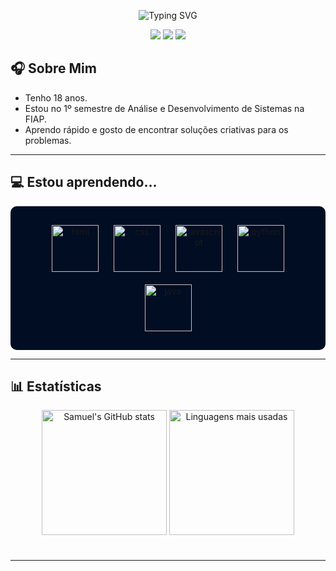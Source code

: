<p align="center">
  <img align="center" src="https://readme-typing-svg.demolab.com?font=Inconsolata&weight=500&size=50&duration=4000&pause=300&color=fccb6f&center=true&vCenter=true&repeat=false&random=false&width=1200&height=200&lines=Olá,+Eu+sou+o+Samuel!&background=010d23" alt="Typing SVG" />
</p>

<div align="center">
  <a href="mailto:samueldamasceno.vip@gmail.com"><img src="https://img.shields.io/badge/Email-D14836?style=for-the-badge&logo=gmail&logoColor=white&color=038bbb"/></a>
  <a href="https://www.linkedin.com/in/seu-perfil" target="_blank"><img src="https://img.shields.io/badge/LinkedIn-0A66C2?style=for-the-badge&logo=linkedin&logoColor=white&color=038bbb"/></a>
  <a href="https://www.instagram.com/seu-perfil" target="_blank"><img src="https://img.shields.io/badge/Instagram-E4405F?style=for-the-badge&logo=instagram&logoColor=white&color=038bbb"/></a>
</div>

## 🎧 Sobre Mim

- Tenho 18 anos.
- Estou no 1º semestre de Análise e Desenvolvimento de Sistemas na FIAP.
- Aprendo rápido e gosto de encontrar soluções criativas para os problemas.

---

## 💻 Estou aprendendo...

<p align="center" style="background-color: #010d23; padding: 20px; border-radius: 10px;">
  <img alt="html" src="https://cdn.jsdelivr.net/gh/devicons/devicon@latest/icons/html5/html5-plain-wordmark.svg" width="75" height="75" style="margin: 10px;"/>
  <img alt="css" src="https://cdn.jsdelivr.net/gh/devicons/devicon@latest/icons/css3/css3-plain-wordmark.svg" width="75" height="75" style="margin: 10px;"/>
  <img alt="javascript" src="https://cdn.jsdelivr.net/gh/devicons/devicon@latest/icons/javascript/javascript-original.svg" width="75" height="75" style="margin: 10px;"/>
  <img alt="python" src="https://cdn.jsdelivr.net/gh/devicons/devicon@latest/icons/python/python-original-wordmark.svg" width="75" height="75" style="margin: 10px;"/>
  <img alt="java" src="https://cdn.jsdelivr.net/gh/devicons/devicon@latest/icons/java/java-plain-wordmark.svg" width="75" height="75" style="margin: 10px;"/>


</p>

---

## 📊 Estatísticas

<p align="center">
  <img src="https://github-readme-stats.vercel.app/api?username=samueldamasceno&show_icons=true&theme=synthwave&bg_color=010d23&title_color=e19f41&text_color=fccb6f&icon_color=038bbb&locale=pt-br" alt="Samuel's GitHub stats" height="200" style="margin-bottom: 5%"/>

  <img src="https://github-readme-stats.vercel.app/api/top-langs/?username=samueldamasceno&layout=compact&theme=synthwave&bg_color=010d23&title_color=e19f41&text_color=fccb6f&locale=pt-br" alt="Linguagens mais usadas" height="200"/>
</p>


---

